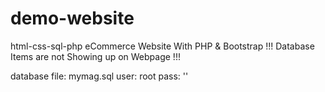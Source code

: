 # demo-website
html-css-sql-php
eCommerce Website With PHP & Bootstrap
!!! Database Items are not Showing up on Webpage !!!


database file: mymag.sql user: root pass: ''
